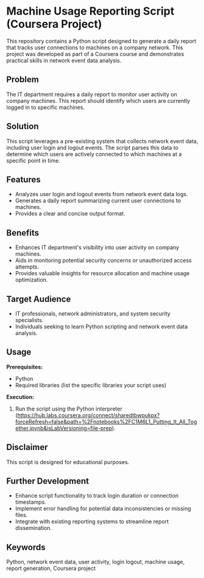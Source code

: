 # Machine Usage Reporting Script (Coursera Project)

This repository contains a Python script designed to generate a daily report that tracks user connections to machines on a company network. This project was developed as part of a Coursera course and demonstrates practical skills in network event data analysis.

## Problem

The IT department requires a daily report to monitor user activity on company machines. This report should identify which users are currently logged in to specific machines.

## Solution

This script leverages a pre-existing system that collects network event data, including user login and logout events. The script parses this data to determine which users are actively connected to which machines at a specific point in time.

## Features

* Analyzes user login and logout events from network event data logs.
* Generates a daily report summarizing current user connections to machines.
* Provides a clear and concise output format.

## Benefits

* Enhances IT department's visibility into user activity on company machines.
* Aids in monitoring potential security concerns or unauthorized access attempts.
* Provides valuable insights for resource allocation and machine usage optimization.

## Target Audience

* IT professionals, network administrators, and system security specialists.
* Individuals seeking to learn Python scripting and network event data analysis.

## Usage

**Prerequisites:**

* Python
* Required libraries (list the specific libraries your script uses)

**Execution:**

1. Run the script using the Python interpreter (https://hub.labs.coursera.org/connect/sharedtbwpukpx?forceRefresh=false&path=%2Fnotebooks%2FC1M6L1_Putting_It_All_Together.ipynb&isLabVersioning=file-prep).

## Disclaimer

This script is designed for educational purposes.

## Further Development

* Enhance script functionality to track login duration or connection timestamps.
* Implement error handling for potential data inconsistencies or missing files.
* Integrate with existing reporting systems to streamline report dissemination.

## Keywords

Python, network event data, user activity, login logout, machine usage, report generation, Coursera project
